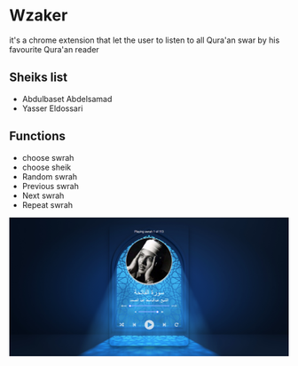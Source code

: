 # Wzaker

it's a chrome extension that let the user to listen to all Qura'an swar by his favourite Qura'an reader


## Sheiks  list
- Abdulbaset Abdelsamad
- Yasser Eldossari

## Functions
- choose swrah
- choose sheik
- Random swrah
- Previous swrah
- Next swrah
- Repeat swrah

![This is an image](https://raw.githubusercontent.com/mohamedelbadawi/quran-player-chrome-extension/main/images/image.png)
